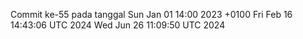 Commit ke-55 pada tanggal Sun Jan 01 14:00 2023 +0100
Fri Feb 16 14:43:06 UTC 2024
Wed Jun 26 11:09:50 UTC 2024
